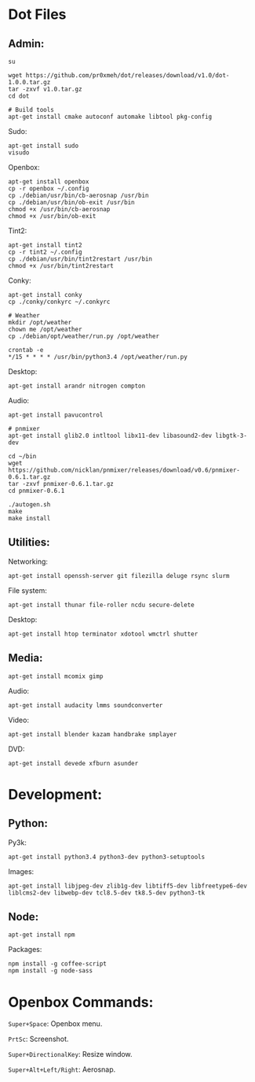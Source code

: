 Dot Files
=========

Admin:
------

    su
    
    wget https://github.com/pr0xmeh/dot/releases/download/v1.0/dot-1.0.0.tar.gz
    tar -zxvf v1.0.tar.gz
    cd dot

    # Build tools
    apt-get install cmake autoconf automake libtool pkg-config

Sudo:

    apt-get install sudo
    visudo

Openbox:
    
    apt-get install openbox
    cp -r openbox ~/.config
    cp ./debian/usr/bin/cb-aerosnap /usr/bin
    cp ./debian/usr/bin/ob-exit /usr/bin
    chmod +x /usr/bin/cb-aerosnap
    chmod +x /usr/bin/ob-exit

Tint2:
    
    apt-get install tint2
    cp -r tint2 ~/.config
    cp ./debian/usr/bin/tint2restart /usr/bin
    chmod +x /usr/bin/tint2restart

Conky:

    apt-get install conky
    cp ./conky/conkyrc ~/.conkyrc

    # Weather
    mkdir /opt/weather
    chown me /opt/weather
    cp ./debian/opt/weather/run.py /opt/weather

    crontab -e
    */15 * * * * /usr/bin/python3.4 /opt/weather/run.py

Desktop:

    apt-get install arandr nitrogen compton

Audio:

    apt-get install pavucontrol

    # pnmixer
    apt-get install glib2.0 intltool libx11-dev libasound2-dev libgtk-3-dev

    cd ~/bin
    wget https://github.com/nicklan/pnmixer/releases/download/v0.6/pnmixer-0.6.1.tar.gz
    tar -zxvf pnmixer-0.6.1.tar.gz
    cd pnmixer-0.6.1

    ./autogen.sh
    make
    make install


Utilities:
----------

Networking:

    apt-get install openssh-server git filezilla deluge rsync slurm 

File system:

    apt-get install thunar file-roller ncdu secure-delete

Desktop:

    apt-get install htop terminator xdotool wmctrl shutter


Media:
------

    apt-get install mcomix gimp

Audio:

    apt-get install audacity lmms soundconverter

Video:

    apt-get install blender kazam handbrake smplayer

DVD:

    apt-get install devede xfburn asunder



Development:
============

Python:
-------

Py3k:

    apt-get install python3.4 python3-dev python3-setuptools

Images: 

    apt-get install libjpeg-dev zlib1g-dev libtiff5-dev libfreetype6-dev liblcms2-dev libwebp-dev tcl8.5-dev tk8.5-dev python3-tk


Node:
-----

    apt-get install npm

Packages:

    npm install -g coffee-script
    npm install -g node-sass



Openbox Commands:
=================

`Super+Space`: Openbox menu.

`PrtSc`: Screenshot.

`Super+DirectionalKey`: Resize window.

`Super+Alt+Left/Right`: Aerosnap.